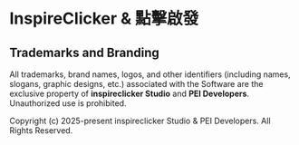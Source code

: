 # InspireClicker & 點擊啟發




## Trademarks and Branding

All trademarks, brand names, logos, and other identifiers (including names, slogans, graphic designs, etc.) associated with the Software are the exclusive property of **inspireclicker Studio** and **PEI Developers**. Unauthorized use is prohibited.

Copyright (c) 2025-present inspireclicker Studio & PEI Developers. All Rights Reserved.
